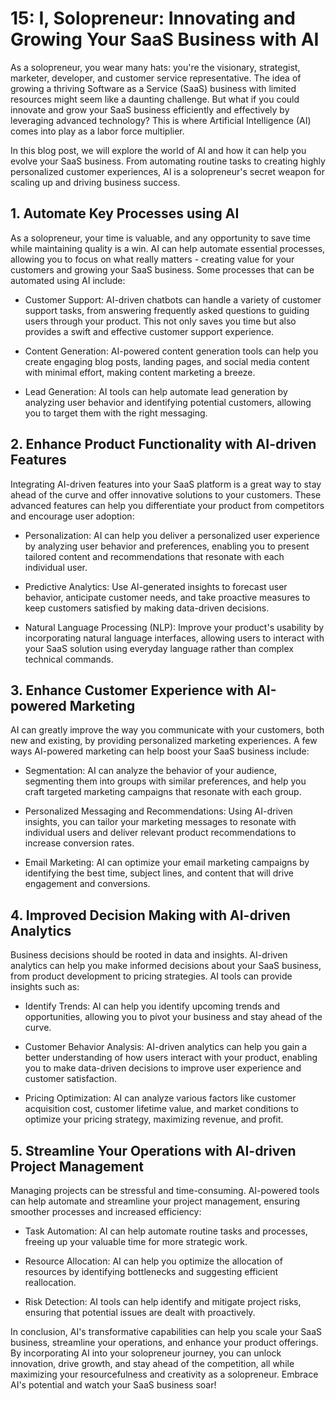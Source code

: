# 15: I, Solopreneur: Innovating and Growing Your SaaS Business with AI

As a solopreneur, you wear many hats: you're the visionary, strategist, marketer, developer, and customer service representative. The idea of growing a thriving Software as a Service (SaaS) business with limited resources might seem like a daunting challenge. But what if you could innovate and grow your SaaS business efficiently and effectively by leveraging advanced technology? This is where Artificial Intelligence (AI) comes into play as a labor force multiplier.

In this blog post, we will explore the world of AI and how it can help you evolve your SaaS business. From automating routine tasks to creating highly personalized customer experiences, AI is a solopreneur's secret weapon for scaling up and driving business success.

## 1. Automate Key Processes using AI

As a solopreneur, your time is valuable, and any opportunity to save time while maintaining quality is a win. AI can help automate essential processes, allowing you to focus on what really matters - creating value for your customers and growing your SaaS business. Some processes that can be automated using AI include:

  - Customer Support: AI-driven chatbots can handle a variety of customer support tasks, from answering frequently asked questions to guiding users through your product. This not only saves you time but also provides a swift and effective customer support experience.

  - Content Generation: AI-powered content generation tools can help you create engaging blog posts, landing pages, and social media content with minimal effort, making content marketing a breeze.

  - Lead Generation: AI tools can help automate lead generation by analyzing user behavior and identifying potential customers, allowing you to target them with the right messaging.

## 2. Enhance Product Functionality with AI-driven Features

Integrating AI-driven features into your SaaS platform is a great way to stay ahead of the curve and offer innovative solutions to your customers. These advanced features can help you differentiate your product from competitors and encourage user adoption:

  - Personalization: AI can help you deliver a personalized user experience by analyzing user behavior and preferences, enabling you to present tailored content and recommendations that resonate with each individual user.

  - Predictive Analytics: Use AI-generated insights to forecast user behavior, anticipate customer needs, and take proactive measures to keep customers satisfied by making data-driven decisions.

  - Natural Language Processing (NLP): Improve your product's usability by incorporating natural language interfaces, allowing users to interact with your SaaS solution using everyday language rather than complex technical commands.

## 3. Enhance Customer Experience with AI-powered Marketing

AI can greatly improve the way you communicate with your customers, both new and existing, by providing personalized marketing experiences. A few ways AI-powered marketing can help boost your SaaS business include:

  - Segmentation: AI can analyze the behavior of your audience, segmenting them into groups with similar preferences, and help you craft targeted marketing campaigns that resonate with each group.

  - Personalized Messaging and Recommendations: Using AI-driven insights, you can tailor your marketing messages to resonate with individual users and deliver relevant product recommendations to increase conversion rates.

  - Email Marketing: AI can optimize your email marketing campaigns by identifying the best time, subject lines, and content that will drive engagement and conversions.

## 4. Improved Decision Making with AI-driven Analytics

Business decisions should be rooted in data and insights. AI-driven analytics can help you make informed decisions about your SaaS business, from product development to pricing strategies. AI tools can provide insights such as:

  - Identify Trends: AI can help you identify upcoming trends and opportunities, allowing you to pivot your business and stay ahead of the curve.

  - Customer Behavior Analysis: AI-driven analytics can help you gain a better understanding of how users interact with your product, enabling you to make data-driven decisions to improve user experience and customer satisfaction.

  - Pricing Optimization: AI can analyze various factors like customer acquisition cost, customer lifetime value, and market conditions to optimize your pricing strategy, maximizing revenue, and profit.

## 5. Streamline Your Operations with AI-driven Project Management

Managing projects can be stressful and time-consuming. AI-powered tools can help automate and streamline your project management, ensuring smoother processes and increased efficiency:

  - Task Automation: AI can help automate routine tasks and processes, freeing up your valuable time for more strategic work.

  - Resource Allocation: AI can help you optimize the allocation of resources by identifying bottlenecks and suggesting efficient reallocation.

  - Risk Detection: AI tools can help identify and mitigate project risks, ensuring that potential issues are dealt with proactively.

In conclusion, AI's transformative capabilities can help you scale your SaaS business, streamline your operations, and enhance your product offerings. By incorporating AI into your solopreneur journey, you can unlock innovation, drive growth, and stay ahead of the competition, all while maximizing your resourcefulness and creativity as a solopreneur. Embrace AI's potential and watch your SaaS business soar!